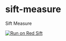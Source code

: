 sift-measure
==================

Sift Measure


[![Run on Red Sift](https://static.redsift.io/assets/icons/run.svg)](https://dashboard.redsift.cloud/catalogue)